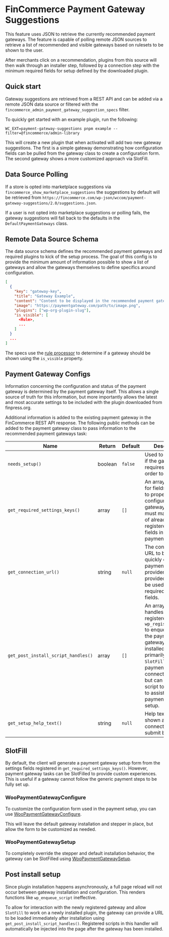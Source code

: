 # FinCommerce Payment Gateway Suggestions

This feature uses JSON to retrieve the currently recommended payment gateways. The feature is capable of polling remote JSON sources to retrieve a list of recommended and visible gateways based on rulesets to be shown to the user.

After merchants click on a recommendation, plugins from this source will then walk through an installer step, followed by a connection step with the minimum required fields for setup defined by the downloaded plugin.

## Quick start

Gateway suggestions are retrieved from a REST API and can be added via a remote JSON data source or filtered with the `fincommerce_admin_payment_gateway_suggestion_specs` filter.

To quickly get started with an example plugin, run the following:

`WC_EXT=payment-gateway-suggestions pnpm example --filter=@fincommerce/admin-library`

This will create a new plugin that when activated will add two new gateway suggestions. The first is a simple gateway demonstrating how configuration fields can be pulled from the gateway class to create a configuration form. The second gateway shows a more customized approach via SlotFill.

## Data Source Polling

If a store is opted into marketplace suggestions via `fincommerce_show_marketplace_suggestions` the suggestions by default will be retrieved from `https://fincommerce.com/wp-json/wccom/payment-gateway-suggestions/2.0/suggestions.json`.

If a user is not opted into marketplace suggestions or polling fails, the gateway suggestions will fall back to the defaults in the `DefaultPaymentGateways` class.

## Remote Data Source Schema

The data source schema defines the recommended payment gateways and required plugins to kick of the setup process. The goal of this config is to provide the minimum amount of information possible to show a list of gateways and allow the gateways themselves to define specifics around configuration.

```json
[
  {
    "key": "gateway-key",
    "title": "Gateway Example",
    "content": "Content to be displayed in the recommended payment gateway list.",
    "image": "https://paymentgateway.com/path/to/image.png",
    "plugins": ["wp-org-plugin-slug"],
    "is_visible": [
      <Rule>,
      ...
    ]
  }
  ...
]
```

The specs use the [rule processor](https://github.com/dieselfox1/fincommerce/tree/trunk/plugins/fincommerce/src/Admin/RemoteInboxNotifications#rule) to determine if a gateway should be shown using the `is_visible` property.

## Payment Gateway Configs

Information concerning the configuration and status of the payment gateway is determined by the payment gateway itself. This allows a single source of truth for this information, but more importantly allows the latest and most accurate settings to be included with the plugin downloaded from finpress.org.

Additional information is added to the existing payment gateway in the FinCommerce REST API response. The following public methods can be added to the payment gateway class to pass information to the recommended payment gateways task:

| Name                                | Return  | Default | Description                                                                                                                                                                                                                                                                    |
| ----------------------------------- | ------- | ------- | ------------------------------------------------------------------------------------------------------------------------------------------------------------------------------------------------------------------------------------------------------------------------------ |
| `needs_setup()`                     | boolean | `false` | Used to determine if the gateway still requires setup in order to be used.                                                                                                                                                                                                     |
| `get_required_settings_keys()`      | array   | `[]`    | An array of keys for fields required to properly configure the gateway. The keys must match those of already registered form fields in the payment gateway.                                                                                                                    |
| `get_connection_url()`              | string  | `null`  | The connection URL to be used to quickly connect a payment gateway provider. If provided, this will be used in place of required setting fields.                                                                                                                               |
| `get_post_install_script_handles()` | array   | `[]`    | An array of script handles previously registered with `wp_register_script` to enqueue after the payment gateway has been installed. This is primarily used to `SlotFill` the payment connection step, but can allow any script to be added to assist in payment gateway setup. |
| `get_setup_help_text()`             | string  | `null`  | Help text to be shown above the connection step's submit button.                                                                                                                                                                                                               |

## SlotFill

By default, the client will generate a payment gateway setup form from the settings fields registered in `get_required_settings_keys()`. However, payment gateway tasks can be SlotFilled to provide custom experiences. This is useful if a gateway cannot follow the generic payment steps to be fully set up.

### WooPaymentGatewayConfigure

To customize the configuration form used in the payment setup, you can use [WooPaymentGatewayConfigure](https://github.com/dieselfox1/fincommerce/tree/trunk/packages/js/onboarding/src/components/WooPaymentGatewayConfigure).

This will leave the default gateway installation and stepper in place, but allow the form to be customized as needed.

### WooPaymentGatewaySetup

To completely override the stepper and default installation behavior, the gateway can be SlotFilled using [WooPaymentGatewaySetup](https://github.com/dieselfox1/fincommerce/tree/trunk/packages/js/onboarding/src/components/WooPaymentGatewaySetup).

## Post install setup

Since plugin installation happens asynchronously, a full page reload will not occur between gateway installation and configuration. This renders functions like `wp_enqueue_script` ineffective.

To allow for interaction with the newly registered gateway and allow `SlotFill` to work on a newly installed plugin, the gateway can provide a URL to be loaded immediately after installation using `get_post_install_script_handles()`. Registered scripts in this handler will automatically be injected into the page after the gateway has been installed.
